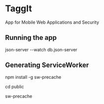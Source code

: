 # TaggIt
App for Mobile Web Applications and Security

## Running the app
json-server --watch db.json-server

## Generating ServiceWorker
  npm install -g sw-precache

  cd public

  sw-precache
